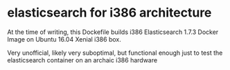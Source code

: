 # elasticsearch for i386 architecture
At the time of writing, this Dockefile builds i386 Elasticsearch 1.7.3 Docker Image on Ubuntu 16.04 Xenial i386 box.

Very unofficial, likely very suboptimal, but functional enough just to test the elasticsearch container on an archaic i386 hardware
